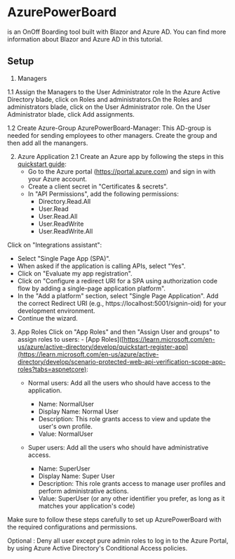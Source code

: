 # AzurePowerBoard
is an OnOff Boarding tool built with Blazor and Azure AD. You can find more information about Blazor and Azure AD in this tutorial.

## Setup
1. Managers

1.1 Assign the Managers to the User Administrator role 
In the Azure Active Directory blade, click on Roles and administrators.On the Roles and administrators blade, click on the User Administrator role.
On the User Administrator blade, click Add assignments.

1.2 Create Azure-Group AzurePowerBoard-Manager: 
This AD-group is needed for sending employees to other managers.
Create the group and then add all the manangers.

2. Azure Application 
2.1 Create an Azure app by following the steps in this [quickstart guide](https://learn.microsoft.com/en-us/azure/active-directory/develop/quickstart-register-app):
   - Go to the Azure portal (https://portal.azure.com) and sign in with your Azure account.
   - Create a client secret in "Certificates & secrets".
   - In "API Permissions", add the following permissions:
     - Directory.Read.All
     - User.Read
     - User.Read.All
     - User.ReadWrite
     - User.ReadWrite.All

Click on "Integrations assistant":
   - Select "Single Page App (SPA)".
   - When asked if the application is calling APIs, select "Yes".
   - Click on "Evaluate my app registration".
   - Click on "Configure a redirect URI for a SPA using authorization code flow by adding a single-page application platform".
   - In the "Add a platform" section, select "Single Page Application". Add the correct Redirect URI (e.g., https://localhost:5001/signin-oid) for your development environment.
   - Continue the wizard.

3. App Roles
Click on "App Roles" and then "Assign User and groups" to assign roles to users: - [App Roles]([https://learn.microsoft.com/en-us/azure/active-directory/develop/quickstart-register-app](https://learn.microsoft.com/en-us/azure/active-directory/develop/scenario-protected-web-api-verification-scope-app-roles?tabs=aspnetcore):

   - Normal users: Add all the users who should have access to the application.
     - Name: NormalUser
     - Display Name: Normal User
     - Description: This role grants access to view and update the user's own profile.
     - Value: NormalUser

   - Super users: Add all the users who should have administrative access.
     - Name: SuperUser
     - Display Name: Super User
     - Description: This role grants access to manage user profiles and perform administrative actions.
     - Value: SuperUser (or any other identifier you prefer, as long as it matches your application's code)

Make sure to follow these steps carefully to set up AzurePowerBoard with the required configurations and permissions.

Optional : Deny all user except pure admin roles to log in to the Azure Portal, by using Azure Active Directory's Conditional Access policies. 
